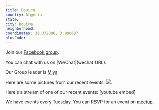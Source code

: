 ```yaml
---
title: Bouira
country: Algeria
state: 
city: Bouira
neighborhood: 
coordinates: 36.372806, 3.890637
plusCode:
---
```

Join our [Facebook group](https://www.facebook.com/groups/free.code.camp.bouira).

You can chat with us on [WeChat](wechat URL).

Our Group leader is [Miya](freecodecamp.org/miya)

Here are some pictures from our recent events:
![](https://scontent-dft4-2.xx.fbcdn.net/v/t31.0-8/16601707_643671885820143_3312102846297394290_o.jpg?oh=b5fef5722b62e920cb869bbfe0aa1ef3&oe=59596907).

Here's a stream of one of our recent events:
[youtube embed]

We have events every Tuesday. You can RSVP for an event on [meetup](meetupurl).
